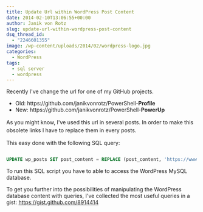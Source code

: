 ```yaml
---
title: Update Url within WordPress Post Content
date: 2014-02-10T13:06:55+00:00
author: Janik von Rotz
slug: update-url-within-wordpress-post-content
dsq_thread_id:
  - "2246601355"
image: /wp-content/uploads/2014/02/wordpress-logo.jpg
categories:
  - WordPress
tags:
  - sql server
  - wordpress
---
```

Recently I've change the url for one of my GitHub projects.

<ul>
    <li>Old: https://github.com/janikvonrotz/PowerShell-<strong>Profile</strong></li>
    <li>New: https://github.com/janikvonrotz/PowerShell-<strong>PowerUp</strong></li>
</ul>

As you might know, I've used this url in several posts.
<span style="line-height: 1.5;">In order to make this obsolete links I have to replace them in every posts.</span>

<!--more-->

This easy done with the following SQL query:

```sql

UPDATE wp_posts SET post_content = REPLACE (post_content, 'https://www.oldsiteurl.com', 'https://www.newsiteurl.com')

```

To run this SQL script you have to able to access the WordPress MySQL database.

To get you further into the possibilities of manipulating the WordPress database content with queries, I've collected the most useful queries in a gist: <a href="https://gist.github.com/8914414">https://gist.github.com/8914414</a>